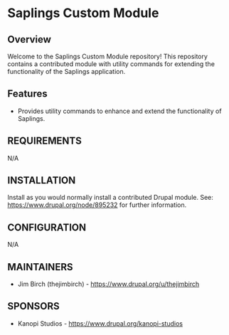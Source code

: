 # Saplings Custom Module

## Overview

Welcome to the Saplings Custom Module repository! This repository contains a contributed module with utility commands for extending the functionality of the Saplings application.

## Features

- Provides utility commands to enhance and extend the functionality of Saplings.

## REQUIREMENTS

N/A

## INSTALLATION

Install as you would normally install a contributed Drupal module.
See: https://www.drupal.org/node/895232 for further information.

## CONFIGURATION

N/A

## MAINTAINERS

- Jim Birch (thejimbirch) - https://www.drupal.org/u/thejimbirch

## SPONSORS

- Kanopi Studios - https://www.drupal.org/kanopi-studios
